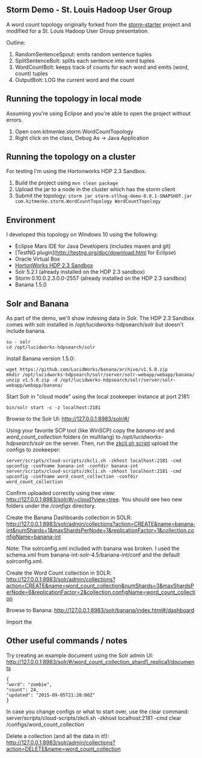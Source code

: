Storm Demo - St. Louis Hadoop User Group
----------------------------------------

A word count topology originally forked from the [storm-starter](https://github.com/apache/storm/tree/master/examples/storm-starter) project and modified for a St. Louis Hadoop User Group presentation.

Outline:

1. RandomSentenceSpout: emits random sentence tuples
1. SplitSentenceBolt: splits each sentence into word tuples
1. WordCountBolt: keeps track of counts for each word and emits (word, count) tuples
1. OutputBolt: LOG the current word and the count

Running the topology in local mode
----------------------------------

Assuming you're using Eclipse and you're able to open the project without errors. 

1. Open com.kitmenke.storm.WordCountTopology
1. Right click on the class, Debug As -> Java Application

Running the topology on a cluster
---------------------------------

For testing I'm using the Hortonworks HDP 2.3 Sandbox.

1. Build the project using `mvn clean package`
1. Upload the jar to a node in the cluster which has the storm client
1. Submit the topology: `storm jar storm-stlhug-demo-0.0.1-SNAPSHOT.jar com.kitmenke.storm.WordCountTopology WordCountTopology`

Environment
-----------

I developed this topology on Windows 10 using the following:

- Eclipse Mars IDE for Java Developers (includes maven and git)
- [TestNG plugin](http://testng.org/doc/download.html for Eclipse)
- Oracle Virtual Box
- [HortonWorks HDP 2.3 Sandbox](http://hortonworks.com/products/hortonworks-sandbox/)
- Solr 5.2.1 (already installed on the HDP 2.3 sandbox)
- Storm 0.10.0.2.3.0.0-2557 (already installed on the HDP 2.3 sandbox)
- Banana 1.5.0

Solr and Banana
---------------

As part of the demo, we'll show indexing data in Solr. The HDP 2.3 Sandbox comes with solr installed in /opt/lucidworks-hdpsearch/solr but doesn't include banana.

```
su - solr
cd /opt/lucidworks-hdpsearch/solr
```

Install Banana version 1.5.0:
```
wget https://github.com/LucidWorks/banana/archive/v1.5.0.zip
mkdir /opt/lucidworks-hdpsearch/solr/server/solr-webapp/webapp/banana/
unzip v1.5.0.zip -d /opt/lucidworks-hdpsearch/solr/server/solr-webapp/webapp/banana/
```

Start Solr in "cloud mode" using the local zookeeper instance at port 2181:
```
bin/solr start -c -z localhost:2181
```

Browse to the Solr UI: http://127.0.0.1:8983/solr/#/

Using your favorite SCP tool (like WinSCP) copy the *banana-int* and *word_count_collection* folders (in multilang) to */opt/lucidworks-hdpsearch/solr* on the server. Then, run the [zkcli.sh script](https://cwiki.apache.org/confluence/display/solr/Using+ZooKeeper+to+Manage+Configuration+Files) upload the configs to zookeeper:
```
server/scripts/cloud-scripts/zkcli.sh -zkhost localhost:2181 -cmd upconfig -confname banana-int -confdir banana-int
server/scripts/cloud-scripts/zkcli.sh -zkhost localhost:2181 -cmd upconfig -confname word_count_collection -confdir word_count_collection
```

Confirm uploaded correctly using tree view: http://127.0.0.1:8983/solr/#/~cloud?view=tree. You should see two new folders under the */configs* directory.

Create the Banana Dashboards collection in SOLR:
http://127.0.0.1:8983/solr/admin/collections?action=CREATE&name=banana-int&numShards=1&maxShardsPerNode=1&replicationFactor=1&collection.configName=banana-int

Note: The solrconfig.xml included with banana was broken. I used the schema.xml from banana-int-solr-4.5/banana-int/conf and the default solrconfig.xml.

Create the Word Count collection in SOLR:
http://127.0.0.1:8983/solr/admin/collections?action=CREATE&name=word_count_collection&numShards=3&maxShardsPerNode=6&replicationFactor=2&collection.configName=word_count_collection

Browse to Banana: http://127.0.0.1:8983/solr/banana/index.html#/dashboard

Import the 

Other useful commands / notes
----------------------------

Try creating an example document using the Solr admin UI: http://127.0.0.1:8983/solr/#/word_count_collection_shard1_replica1/documents
```
{
"word": "zombie", 
"count": 24,
"updated": "2015-09-05T21:28:00Z"
}
```

In case you change configs or what to start over, use the clear command:
server/scripts/cloud-scripts/zkcli.sh -zkhost localhost:2181 -cmd clear /configs/word_count_collection

Delete a collection (and all the data in it!):
http://127.0.0.1:8983/solr/admin/collections?action=DELETE&name=word_count_collection


